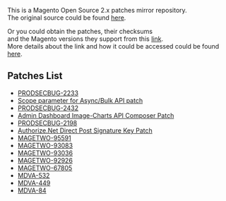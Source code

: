 This is a Magento Open Source 2.x patches mirror repository.  
The original source could be found [here](https://magento.com/tech-resources/download).

Or you could obtain the patches, their checksums  
and the Magento versions they support from this [link](https://www.magentocommerce.com/products/downloads/info/filter/type/ce-patch).  
More details about the link and how it could be accessed could be found [here](https://gist.github.com/piotrekkaminski/9bc45ec84028611d621e).

## Patches List

* [PRODSECBUG-2233](patches/PRODSECBUG-2233)
* [Scope parameter for Async/Bulk API patch](patches/Scope-parameter-Async⁄Bulk-API-patch)
* [PRODSECBUG-2432](patches/PRODSECBUG-2432)
* [Admin Dashboard Image-Charts API Composer Patch](patches/Admin-Dashboard-Image-Charts-API-Composer-Patch)
* [PRODSECBUG-2198](patches/PRODSECBUG-2198)
* [Authorize.Net Direct Post Signature Key Patch](patches/Authorizenet-Direct-Post-Signature-Key-Patch)
* [MAGETWO-95591](patches/MAGETWO-95591)
* [MAGETWO-93083](patches/MAGETWO-93083)
* [MAGETWO-93036](patches/MAGETWO-93036)
* [MAGETWO-92926](patches/MAGETWO-92926)
* [MAGETWO-67805](patches/MAGETWO-67805)
* [MDVA-532](patches/MDVA-532)
* [MDVA-449](patches/MDVA-449)
* [MDVA-84](patches/MDVA-84)
